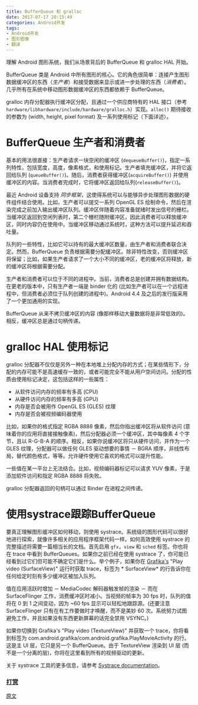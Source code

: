 ```yaml
---
title: BufferQueue 和 gralloc
date: 2017-07-17 20:15:49
categories: Android开发
tags:
- Android开发
- 图形图像
- 翻译
---
```


理解 Android 图形系统，我们从场景背后的 BufferQueue 和 gralloc HAL 开始。

BufferQueue 类是 Android 中所有图形的核心。它的角色很简单：连接产生图形数据缓冲区的东西（*生产者*）和接受数据来显示或进一步处理的东西（*消费者*）。几乎所有在系统中移动图形数据缓冲区的东西都依赖于 BufferQueue。
<!--more-->
gralloc 内存分配器执行缓冲区分配，且通过一个供应商特有的 HAL 接口（参考 `hardware/libhardware/include/hardware/gralloc.h`）实现。`alloc()` 期待接收的参数为 (width, height, pixel format) 及一系列使用标记（下面详述）。

# BufferQueue 生产者和消费者

基本的用法很直接：生产者请求一块空闲的缓冲区 (`dequeueBuffer()`)，指定一系列特性，包括宽度，高度，像素格式，和使用标记。生产者填充缓冲区，并将它返回给队列 (`queueBuffer()`)。随后，消费者获得缓冲区(`acquireBuffer()`)  并使用缓冲区的内容。当消费者完成时，它将缓冲区返回给队列(`releaseBuffer()`)。

最近 Android 设备支持 *同步框架*，这使得系统可以与能够异步处理图形数据的硬件组件结合使用。比如，生产者可以提交一系列 OpenGL ES 绘制命令，然后在渲染完成之前加入输出缓冲区队列。缓冲区伴随着内容准备就绪时发出信号的栅栏。当缓冲区返回到空闲列表时，第二个栅栏随附缓冲区，因此消费者可以释放缓冲区，同时内容仍在使用中。当缓冲区移动通过系统时，这种方法可以提升延迟和吞吐量。

队列的一些特性，比如它可以持有的最大缓冲区数量，由生产者和消费者联合决定。然而，BufferQueue 负责根据需要分配缓冲区。除非特性改变，否则缓冲区将保留；比如，如果生产者请求了一个大小不同的缓冲区，老的缓冲区将释放，新的缓冲区将根据需要分配。

生产者和消费者可以位于不同的进程中。当前，消费者总是创建并拥有数据结构。在更老的版本中，只有生产者一端是 binder 化的 (比如生产者可以在一个远程进程中，但消费者必须位于队列创建的进程中)。Android 4.4 及之后的发行版采用了一个更加通用的实现。

BufferQueue 从来不拷贝缓冲区的内容 (像那样移动大量数据将是非常低效的)。相反，缓冲区总是通过句柄传递。

# gralloc HAL 使用标记

gralloc 分配器不仅仅是另外一种在本地堆上分配内存的方式；在某些情形下，分配的内存可能不是高速缓存一致的，或者可能完全不能从用户空间访问。分配的性质由使用标记决定，这包括这样的一些属性：

 * 从软件访问内存的频率有多高 (CPU)
 * 从硬件访问内存的频率有多高 (GPU)
 * 内存是否会被用作 OpenGL ES (GLES) 纹理
 * 内存是否会被视频编码器使用

比如，如果你的格式指定 RGBA 8888 像素，然后你指出缓冲区将从软件访问 (意味着你的应用将直接接触像素)，然后分配器必须一个缓冲区，其中每像素 4 个字节，且以 R-G-B-A 的顺序。相反，如果你说缓冲区将只从硬件访问，并作为一个 GLES 纹理，分配器可以做任何 GLES 驱动想要的事情 － BGRA 顺序，非线性布局，替代颜色格式，等等。允许硬件使用它喜欢的格式可以提升性能。

一些值在某一平台上无法结合。比如，视频编码器标记可以请求 YUV 像素，于是添加软件访问和指定 RGBA 8888 将失败。

gralloc 分配器返回的句柄可以通过 Binder 在进程之间传递。

# 使用systrace跟踪BufferQueue

要真正理解图形缓冲区如何移动，则使用 systrace。系统级的图形代码可以很好地进行探索，就像许多相关的应用程序框架代码一样。如何高效使用 systrace 的完整描述将需要一篇相当长的文档。首先启用 `gfx`，`view` 和 `sched` 标签。你也将在 trace 中看到 BufferQueues。如果你之前已经在使用 systrace 了，你可能已经看到过它们但可能不确定它们是什么。举个例子，如果你在 [Grafika's](https://github.com/google/grafika) "Play video (SurfaceView)" 运行时获取 trace，标签为 * SurfaceView* 的行告诉你在任何给定时刻有多少缓冲区被加入队列。

值在应用活跃时增加 － MediaCodec 解码器触发帧的渲染 － 而在 SurfaceFlinger 工作，消费缓冲区时减小。当视频的帧率为 30 fps 时，队列的值将在 0 到 1 之间变动，因为 ~60 fps 显示可以轻松地跟踪源。(还要注意 SurfaceFlinger 只有在有工作要做时才唤醒，而不是美妙 60 次。系统努力试图避免工作，并且如果没有东西更新屏幕的话完全禁用 VSYNC。)

如果你切换到 Grafika's "Play video (TextureView)" 并获取一个 trace，你将看到标签为 com.android.grafika/com.android.grafika.PlayMovieActivity 的行。这是主 UI 层，它只是另一个 BufferQueue。由于 TextureView 渲染到 UI 层 (而不是一个分离的层)，你将在这里看到所有的视频驱动的更新。

关于 systrace 工具的更多信息，请参考 [Systrace documentation](https://developer.android.com/studio/profile/systrace-commandline.html)。

### [打赏](https://www.wolfcstech.com/about/donate.html)

[原文](https://source.android.com/devices/graphics/arch-bq-gralloc)

